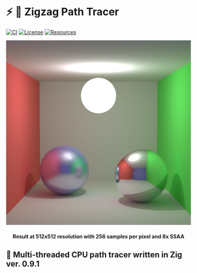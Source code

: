 # :zap: :trident: **Zigzag Path Tracer**

[![CI][ci-shield]][ci-url]
[![License][license-shield]][license-url]
[![Resources][resources-shield]][resources-url]

<p align="center">
    <img src="images/cornell_box.png">
</p>

<h4 align="center">
    <p>Result at 512x512 resolution with 256 samples per pixel and 8x SSAA</p>
</h4>

## :sparkler: Multi-threaded CPU path tracer written in Zig ver. 0.9.1

<!-- MARKDOWN LINKS -->

[ci-shield]: https://img.shields.io/github/actions/workflow/status/tensorush/Zigzag-Path-Tracer/ci.yml?branch=master&style=for-the-badge&logo=github&label=CI&labelColor=black
[ci-url]: https://github.com/tensorush/Zigzag-Path-Tracer/blob/master/.github/workflows/ci.yml
[license-shield]: https://img.shields.io/github/license/tensorush/Zigzag-Path-Tracer.svg?style=for-the-badge&labelColor=black
[license-url]: https://github.com/tensorush/Zigzag-Path-Tracer/blob/master/LICENSE.md
[resources-shield]: https://img.shields.io/badge/click-F6A516?style=for-the-badge&logo=zig&logoColor=F6A516&label=resources&labelColor=black
[resources-url]: https://github.com/tensorush/Awesome-Languages-Learning#lizard-zig

